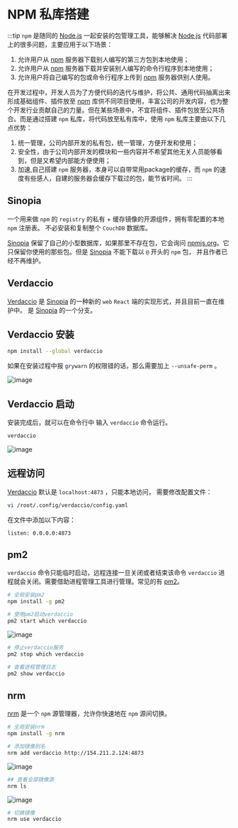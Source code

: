 # NPM 私库搭建

:::tip
<code>npm</code> 是随同的 [Node.js](http://nodejs.cn/) 一起安装的包管理工具，能够解决 [Node.js](http://nodejs.cn/) 代码部署上的很多问题，主要应用于以下场景：
1. 允许用户从 [npm](https://www.npmjs.com/) 服务器下载别人编写的第三方包到本地使用；
2. 允许用户从 [npm](https://www.npmjs.com/) 服务器下载并安装别人编写的命令行程序到本地使用；
3. 允许用户将自己编写的包或命令行程序上传到 [npm](https://www.npmjs.com/) 服务器供别人使用。

在开发过程中，开发人员为了方便代码的迭代与维护，将公共、通用代码抽离出来形成基础组件、插件放至 [npm](https://www.npmjs.com/) 库供不同项目使用，丰富公司的开发内容，也为整个开发行业贡献自己的力量。但在某些场景中，不宜将组件、插件包放至公共场合。而是通过搭建 <code>npm</code> 私库，将代码放至私有库中，使用 <code>npm</code> 私库主要由以下几点优势：
1. 统一管理，公司内部开发的私有包，统一管理，方便开发和使用；
2. 安全性，由于公司内部开发的模块和一些内容并不希望其他无关人员能够看到，但是又希望内部能方便使用；
3. 加速,自己搭建 <code>npm</code> 服务器，本身可以自带常用package的缓存，而 <code>npm</code> 的速度有些感人，自建的服务器会缓存下载过的包，能节省时间。
:::

## Sinopia

一个用来做 <code>npm</code> 的 <code>registry</code> 的私有 + 缓存镜像的开源组件，拥有零配置的本地 <code>npm</code> 注册表。 不必安装和复制整个 <code>CouchDB</code> 数据库。

[Sinopia](https://github.com/rlidwka/sinopia) 保留了自己的小型数据库，如果那里不存在包，它会询问 [npmjs.org](https://npmjs.org)。它只保留你使用的那些包。但是 [Sinopia](https://github.com/rlidwka/sinopia) 不能下载以 <code>@</code> 开头的 <code>npm</code> 包， 并且作者已经不再维护。

## Verdaccio

[Verdaccio](https://verdaccio.org/zh-CN/) 是 [Sinopia](https://github.com/rlidwka/sinopia) 的一种新的 <code>web</code> <code>React</code> 端的实现形式，并且目前一直在维护中。 是 [Sinopia](https://github.com/rlidwka/sinopia) 的一个分支。

## Verdaccio 安装

```bash
npm install --global verdaccio
```

如果在安装过程中报 <code>grywarn</code> 的权限错的话，那么需要加上 <code>--unsafe-perm</code> 。

![image](/img/verdaccio_install.png)

## Verdaccio 启动

安装完成后，就可以在命令行中 输入 <code>verdaccio</code> 命令运行。

```sh
verdaccio
```

![image](/img/verdaccio_start.png)

## 远程访问

[Verdaccio](https://verdaccio.org/zh-CN/) 默认是 <code>localhost:4873</code> ，只能本地访问， 需要修改配置文件：

```sh
vi /root/.config/verdaccio/config.yaml
```

在文件中添加以下内容：
```
listen: 0.0.0.0:4873
```

## pm2

<code>verdaccio</code> 命令只能临时启动，远程连接一旦关闭或者结束该命令 <code>verdaccio</code> 进程就会关闭。需要借助进程管理工具进行管理。常见的有 [pm2](http://pm2.keymetrics.io/)。

```sh
# 全局安装pm2
npm install -g pm2 

# 使用pm2启动verdaccio
pm2 start which verdaccio 
```

![image](/img/pm2_install.png)

```sh
# 停止verdaccio服务
pm2 stop which verdaccio 

# 查看进程管理日志
pm2 show verdaccio 
```

## nrm

[nrm](https://github.com/Pana/nrm) 是一个 <code>npm</code> 源管理器，允许你快速地在 <code>npm</code> 源间切换。

```sh
# 全局安装nrm
npm install -g nrm 
```

```sh
# 添加镜像别名
nrm add verdaccio http://154.211.2.124:4873
```

![image](/img/nrm.png)

```sh
## 查看全部镜像源
nrm ls
```
![image](/img/nrm_ls.png)

```sh
# 切换镜像
nrm use verdaccio 
```